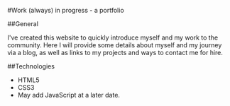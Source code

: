 #Work (always) in progress - a portfolio

##General

I've created this website to quickly introduce myself and my work to the community. Here I will provide some details about myself and my journey via a blog, as well as links to my projects and ways to contact me for hire.

##Technologies

* HTML5 
* CSS3 
* May add JavaScript at a later date.